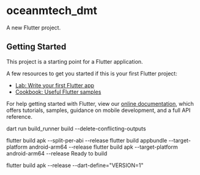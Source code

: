 # oceanmtech_dmt

A new Flutter project.

## Getting Started

This project is a starting point for a Flutter application.

A few resources to get you started if this is your first Flutter project:

- [Lab: Write your first Flutter app](https://flutter.dev/docs/get-started/codelab)
- [Cookbook: Useful Flutter samples](https://flutter.dev/docs/cookbook)

For help getting started with Flutter, view our
[online documentation](https://flutter.dev/docs), which offers tutorials,
samples, guidance on mobile development, and a full API reference.

<!-- Generate Hive Adapters -->

dart run build_runner build --delete-conflicting-outputs

flutter build apk --split-per-abi --release
flutter build appbundle --target-platform android-arm64 --release
flutter build apk --target-platform android-arm64 --release
Ready to build

flutter build apk --release --dart-define="VERSION=1"
